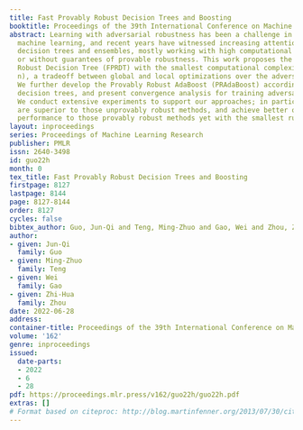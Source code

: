 ```yaml
---
title: Fast Provably Robust Decision Trees and Boosting
booktitle: Proceedings of the 39th International Conference on Machine Learning
abstract: Learning with adversarial robustness has been a challenge in contemporary
  machine learning, and recent years have witnessed increasing attention on robust
  decision trees and ensembles, mostly working with high computational complexity
  or without guarantees of provable robustness. This work proposes the Fast Provably
  Robust Decision Tree (FPRDT) with the smallest computational complexity O(n log
  n), a tradeoff between global and local optimizations over the adversarial 0/1 loss.
  We further develop the Provably Robust AdaBoost (PRAdaBoost) according to our robust
  decision trees, and present convergence analysis for training adversarial 0/1 loss.
  We conduct extensive experiments to support our approaches; in particular, our approaches
  are superior to those unprovably robust methods, and achieve better or comparable
  performance to those provably robust methods yet with the smallest running time.
layout: inproceedings
series: Proceedings of Machine Learning Research
publisher: PMLR
issn: 2640-3498
id: guo22h
month: 0
tex_title: Fast Provably Robust Decision Trees and Boosting
firstpage: 8127
lastpage: 8144
page: 8127-8144
order: 8127
cycles: false
bibtex_author: Guo, Jun-Qi and Teng, Ming-Zhuo and Gao, Wei and Zhou, Zhi-Hua
author:
- given: Jun-Qi
  family: Guo
- given: Ming-Zhuo
  family: Teng
- given: Wei
  family: Gao
- given: Zhi-Hua
  family: Zhou
date: 2022-06-28
address:
container-title: Proceedings of the 39th International Conference on Machine Learning
volume: '162'
genre: inproceedings
issued:
  date-parts:
  - 2022
  - 6
  - 28
pdf: https://proceedings.mlr.press/v162/guo22h/guo22h.pdf
extras: []
# Format based on citeproc: http://blog.martinfenner.org/2013/07/30/citeproc-yaml-for-bibliographies/
---
```


